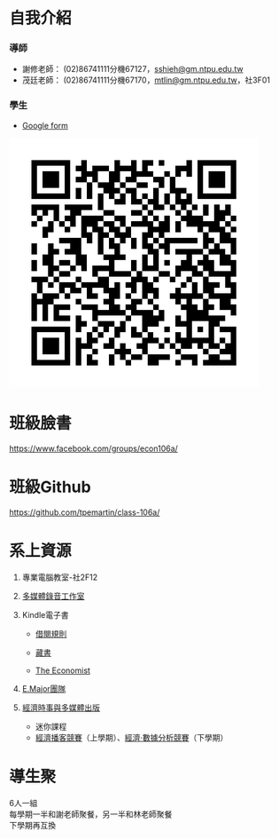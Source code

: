 # 自我介紹
### 導師
- 謝修老師：  (02)86741111分機67127，<sshieh@gm.ntpu.edu.tw>
- 茂廷老師：  (02)86741111分機67170，<mtlin@gm.ntpu.edu.tw>，社3F01

### 學生
- [Google form](https://goo.gl/forms/UX1KtnUOCbROwaYR2)  

![image](./selfintroform_logo.jpg)

# 班級臉書
https://www.facebook.com/groups/econ106a/

# 班級Github
https://github.com/tpemartin/class-106a/

# 系上資源  
1. 專業電腦教室-社2F12
2. [多媒體錄音工作室](http://www.ntpu.edu.tw/econ/news/news_more.php?id=404)  
3. Kindle電子書  

    - [借閱規則](http://www.ntpu.edu.tw/econ/news/news_more.php?id=218)    
  
    - [藏書](https://www.goodreads.com/review/list/53735315?utm_campaign=mybooksnav&utm_content=mybooks_cta&utm_medium=web&utm_source=homepage)  
  
    - [The Economist](https://www.economist.com)
4. [E.Major團隊](https://www.facebook.com/Emajortaiwanforu/)  
5. [經濟時事與多媒體出版](https://tpemartin.github.io/Multimedia-Publication-of-Economic-Issues/)    
    - 迷你課程  
    - [經濟播客競賽](https://www.youtube.com/watch?v=tqX7fMnvWlo&list=PLOVwDEu1EbN2-i8PZ0fsyJGy5TcArPxF6&index=6)（上學期）、[經濟·數據分析競賽](https://www.facebook.com/ntpu.econ.data.champ.2017/)（下學期）

# 導生聚  
6人一組  
每學期一半和謝老師聚餐，另一半和林老師聚餐  
下學期再互換